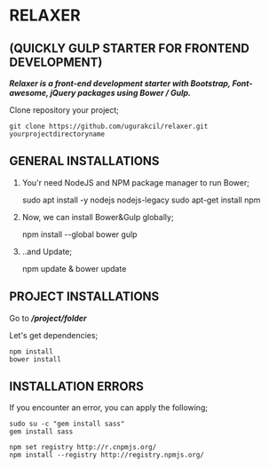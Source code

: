 # RELAXER 
## (QUICKLY GULP STARTER FOR FRONTEND DEVELOPMENT)

***Relaxer is a front-end development starter with Bootstrap, Font-awesome, jQuery packages using Bower / Gulp.***

Clone repository your project;

    git clone https://github.com/ugurakcil/relaxer.git yourprojectdirectoryname

## GENERAL INSTALLATIONS
  
1) You'r need NodeJS and NPM package manager to run Bower;

    sudo apt install -y nodejs nodejs-legacy
    sudo apt-get install npm

2) Now, we can install Bower&Gulp globally;

    npm install --global bower gulp

3) ..and Update;

    npm update & bower update

## PROJECT INSTALLATIONS

Go to ***/project/folder***

Let's get dependencies;

    npm install
    bower install

## INSTALLATION ERRORS

If you encounter an error, you can apply the following;

    sudo su -c "gem install sass"
    gem install sass

    npm set registry http://r.cnpmjs.org/
    npm install --registry http://registry.npmjs.org/
